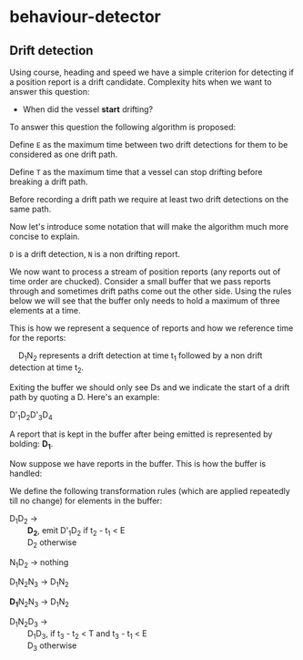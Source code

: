 behaviour-detector
====================


Drift detection
------------------
Using course, heading and speed we have a simple criterion for detecting if a position report is a drift candidate. Complexity hits when we want to answer this question:

* When did the vessel **start** drifting?

To answer this question the following algorithm is proposed:

Define `E` as the maximum time between two drift detections for them to be considered as one drift path.

Define `T` as the maximum time that a vessel can stop drifting before breaking a drift path.

Before recording a drift path we require at least two drift detections on the same path.

Now let's introduce some notation that will make the algorithm much more concise to explain.

`D` is a drift detection, `N` is a non drifting report.

We now want to process a stream of position reports (any reports out of time order are chucked). Consider a small buffer that we pass reports through and sometimes drift paths come out the other side. Using the rules below we will see that the buffer only needs to hold a maximum of three elements at a time.

This is how we represent a sequence of reports and how we reference time for the reports:

&nbsp;&nbsp;&nbsp;&nbsp;D<sub>1</sub>N<sub>2</sub> represents a drift detection at time t<sub>1</sub> followed by a non drift detection at time t<sub>2</sub>.

Exiting the buffer we should only see Ds and we indicate the start of a drift path by quoting a D. Here's an example:

D'<sub>1</sub>D<sub>2</sub>D'<sub>3</sub>D<sub>4</sub>

A report that is kept in the buffer after being emitted is represented by bolding: <b>D<sub>1</sub></b>.

Now suppose we have reports in the buffer. This is how the buffer is handled:

We define the following transformation rules (which are applied repeatedly till no change) for elements in the buffer:

D<sub>1</sub>D<sub>2</sub>  &#8594; <br/>
&nbsp;&nbsp;&nbsp;&nbsp;&nbsp;&nbsp;&nbsp;&nbsp;<b>D<sub>2</sub></b>, emit D'<sub>1</sub>D<sub>2</sub> if t<sub>2</sub> - t<sub>1</sub> &lt; E<br/>
&nbsp;&nbsp;&nbsp;&nbsp;&nbsp;&nbsp;&nbsp;&nbsp;D<sub>2</sub> otherwise


N<sub>1</sub>D<sub>2</sub>  &#8594; nothing<br/>

D<sub>1</sub>N<sub>2</sub>N<sub>3</sub> &#8594; D<sub>1</sub>N<sub>2</sub>

<b>D<sub>1</sub></b>N<sub>2</sub>N<sub>3</sub> &#8594; D<sub>1</sub>N<sub>2</sub>

D<sub>1</sub>N<sub>2</sub>D<sub>3</sub>  &#8594; <br/>
&nbsp;&nbsp;&nbsp;&nbsp;&nbsp;&nbsp;&nbsp;&nbsp;D<sub>1</sub>D<sub>3</sub>, if t<sub>3</sub> - t<sub>2</sub> &lt; T and t<sub>3</sub> - t<sub>1</sub> &lt; E<br/>
&nbsp;&nbsp;&nbsp;&nbsp;&nbsp;&nbsp;&nbsp;&nbsp;D<sub>3</sub> otherwise



